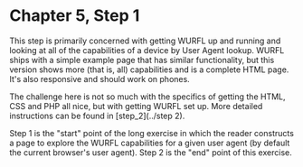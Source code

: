 Chapter 5, Step 1
=================

This step is primarily concerned with getting WURFL up and running and looking at all of the capabilities of a device by User Agent lookup. WURFL ships with a simple example page that has similar functionality, but this version shows more (that is, all) capabilities and is a complete HTML page. It's also responsive and should work on phones.

The challenge here is not so much with the specifics of getting the HTML, CSS and PHP all nice, but with getting WURFL set up. More detailed instructions can be found in [step_2](../step 2).

Step 1 is the "start" point of the long exercise in which the reader constructs a page to explore the WURFL capabilities for a given user agent (by default the current browser's user agent). Step 2 is the "end" point of this exercise.
